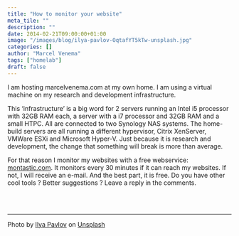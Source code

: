 ```yaml
---
title: "How to monitor your website"
meta_tile: ""
description: ""
date: 2014-02-21T09:00:00+01:00
image: "/images/blog/ilya-pavlov-OqtafYT5kTw-unsplash.jpg"
categories: []
author: "Marcel Venema" 
tags: ["homelab"]
draft: false
---
```


I am hosting marcelvenema.com at my own home. I am using a virtual machine on my research and development infrastructure. 

This ‘infrastructure’ is a big word for 2 servers running an Intel i5 processor with 32GB RAM each, a server with a i7 processor and 32GB RAM and a small HTPC. All are connected to two Synology NAS systems. The home-build servers are all running a different hypervisor, Citrix XenServer, VMWare ESXi and Microsoft Hyper-V. Just because it is research and development, the change that something will break is more than average.

For that reason I monitor my websites with a free webservice: [montastic.com](https://montastic.com/). It monitors every 30 minutes if it can reach my websites. If not, I will receive an e-mail. And the best part, it is free. Do you have other cool tools ? Better suggestions ? Leave a reply in the comments.

&nbsp;  
&nbsp;  

---

 Photo by <a href="https://unsplash.com/@ilyapavlov?utm_content=creditCopyText&utm_medium=referral&utm_source=unsplash">Ilya Pavlov</a> on <a href="https://unsplash.com/photos/monitor-showing-java-programming-OqtafYT5kTw?utm_content=creditCopyText&utm_medium=referral&utm_source=unsplash">Unsplash</a>

&nbsp;  
